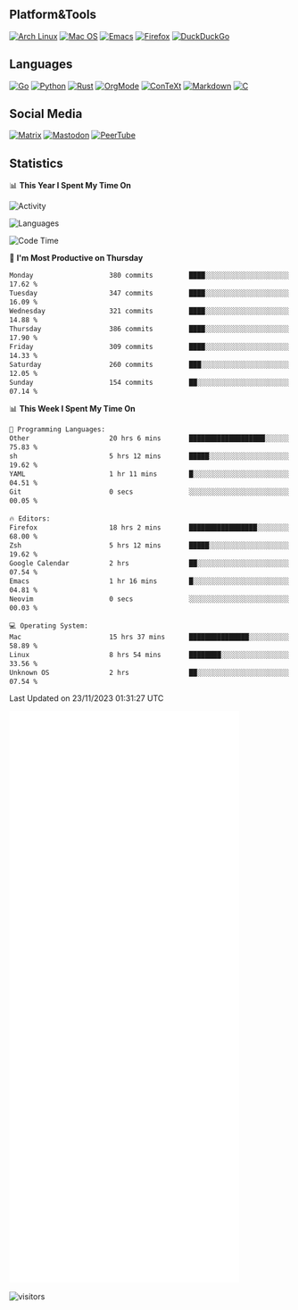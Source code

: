## Platform&Tools

[![Arch Linux](https://img.shields.io/badge/ArchLinux-1793D1?logo=arch-linux&logoColor=fff&style=flat-square)](https://archlinux.org/)
[![Mac OS](https://img.shields.io/badge/MacOS-000000?style=flat-square&logo=macos&logoColor=F0F0F0)](https://www.apple.com/macos/)
[![Emacs](https://img.shields.io/badge/Emacs-%237F5AB6.svg?&style=flat-square&logo=gnu-emacs&logoColor=white)](https://www.gnu.org/software/emacs/)
[![Firefox](https://img.shields.io/badge/Firefox-FF7139?style=flat-square&logo=Firefox-Browser&logoColor=white)](https://firefox.com/)
[![DuckDuckGo](https://img.shields.io/badge/DuckDuckGo-DE5833?style=flat-square&logo=DuckDuckGo&logoColor=white)](https://duckduckgo.com/)

## Languages

[![Go](https://img.shields.io/badge/Golang-%2300ADD8.svg?style=flat-square&logo=go&logoColor=white)](https://golang.org/)
[![Python](https://img.shields.io/badge/Python-3670A0?style=flat-square&logo=python&logoColor=ffdd54)](https://www.python.org/)
[![Rust](https://img.shields.io/badge/Rust-%23000000.svg?style=flat-square&logo=rust&logoColor=white)](https://www.rust-lang.org/)
[![OrgMode](https://img.shields.io/badge/OrgMode-%23000000.svg?style=flat-square&logo=org&logoColor=white)](https://orgmode.org/)
[![ConTeXt](https://img.shields.io/badge/ConTeXt-%23008080.svg?style=flat-square&logo=latex&logoColor=white)](https://contextgarden.net/)
[![Markdown](https://img.shields.io/badge/MarkDown-%23000000.svg?style=flat-square&logo=markdown&logoColor=white)](https://daringfireball.net/projects/markdown/)
[![C](https://img.shields.io/badge/C-%2300599C.svg?style=flat-square&logo=c&logoColor=white)](https://www.iso.org/standard/74528.html)

## Social Media
<!--[![Telegram](https://img.shields.io/badge/SteamedFish-2CA5E0?style=social&logo=telegram&logoColor=white)](https://t.me/SteamedFish)-->

[![Matrix](https://img.shields.io/badge/SteamedFish-2CA5E0?style=social&logo=matrix&logoColor=black)](https://matrix.to/#/@i:steamedfish.org)
[![Mastodon](https://img.shields.io/mastodon/follow/109596467238113271?domain=https%3A%2F%2Fmastodon.steamedfish.org%2F&style=social)](https://steamedfish.org/@SteamedFish)
[![PeerTube](https://img.shields.io/badge/PeerTube-23000000.svg?logo=peertube&style=social)](https://peertube.steamedfish.org/)

## Statistics


📊 **This Year I Spent My Time On** 

![Activity](https://wakatime.com/share/@SteamedFish/7529f30a-f1b7-40a4-8d09-e6d855cb7a13.png)

![Languages](https://wakatime.com/share/@SteamedFish/1c5e5366-0e9e-40d8-ac85-d630f61b69c6.svg)

<!--START_SECTION:waka-->
![Code Time](http://img.shields.io/badge/Code%20Time-3%2C137%20hrs%2013%20mins-blue)

📅 **I'm Most Productive on Thursday** 

```text
Monday                   380 commits         ████░░░░░░░░░░░░░░░░░░░░░   17.62 % 
Tuesday                  347 commits         ████░░░░░░░░░░░░░░░░░░░░░   16.09 % 
Wednesday                321 commits         ████░░░░░░░░░░░░░░░░░░░░░   14.88 % 
Thursday                 386 commits         ████░░░░░░░░░░░░░░░░░░░░░   17.90 % 
Friday                   309 commits         ████░░░░░░░░░░░░░░░░░░░░░   14.33 % 
Saturday                 260 commits         ███░░░░░░░░░░░░░░░░░░░░░░   12.05 % 
Sunday                   154 commits         ██░░░░░░░░░░░░░░░░░░░░░░░   07.14 % 
```


📊 **This Week I Spent My Time On** 

```text
💬 Programming Languages: 
Other                    20 hrs 6 mins       ███████████████████░░░░░░   75.83 % 
sh                       5 hrs 12 mins       █████░░░░░░░░░░░░░░░░░░░░   19.62 % 
YAML                     1 hr 11 mins        █░░░░░░░░░░░░░░░░░░░░░░░░   04.51 % 
Git                      0 secs              ░░░░░░░░░░░░░░░░░░░░░░░░░   00.05 % 

🔥 Editors: 
Firefox                  18 hrs 2 mins       █████████████████░░░░░░░░   68.00 % 
Zsh                      5 hrs 12 mins       █████░░░░░░░░░░░░░░░░░░░░   19.62 % 
Google Calendar          2 hrs               ██░░░░░░░░░░░░░░░░░░░░░░░   07.54 % 
Emacs                    1 hr 16 mins        █░░░░░░░░░░░░░░░░░░░░░░░░   04.81 % 
Neovim                   0 secs              ░░░░░░░░░░░░░░░░░░░░░░░░░   00.03 % 

💻 Operating System: 
Mac                      15 hrs 37 mins      ███████████████░░░░░░░░░░   58.89 % 
Linux                    8 hrs 54 mins       ████████░░░░░░░░░░░░░░░░░   33.56 % 
Unknown OS               2 hrs               ██░░░░░░░░░░░░░░░░░░░░░░░   07.54 % 
```


 Last Updated on 23/11/2023 01:31:27 UTC
<!--END_SECTION:waka-->


![Metrics](https://github.com/SteamedFish/SteamedFish/blob/master/github-metrics.svg)


![visitors](https://visitor-badge.laobi.icu/badge?page_id=SteamedFish.SteamedFish)
